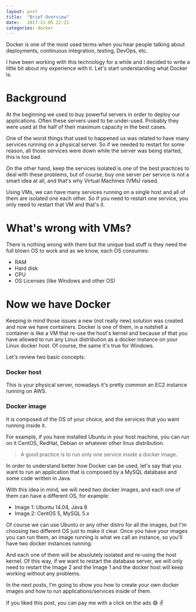 ```yaml
---
layout: post
title:  "Brief Overview"
date:   2017-11-05 22:21
categories: docker
---
```


Docker is one of the most used terms when you hear people talking about deployments, continuous integration, testing, DevOps, etc. 

I have been working with this technology for a while and I decided to write a little bit about my experience with it. Let's start understanding what Docker is.

# Background
At the beginning we used to buy powerful servers in order to deploy our applications. Often these servers used to be under-used.
Probably they were used at the half of their maximum capacity in the best cases. 

One of the worst things that used to happened us was related to have many services running on a physical server. 
So if we needed to restart for some reason, all those services were down while the server was being started, this is too bad.

On the other hand, keep the services isolated is one of the best practices to deal with these problems, but of course, buy one server per service is not a smart idea at all, and that's why Virtual Machines (VMs) raised.
 
Using VMs, we can have many services running on a single host and all of them are isolated one each other. 
So if you need to restart one service, you only need to restart that VM and that's it.


# What's wrong with VMs?
There is nothing wrong with them but the unique bad stuff is they need the full blown OS to work and as we know, each OS consumes:

- RAM
- Hard disk
- CPU
- OS Licenses (like Windows and other OS)

# Now we have Docker
Keeping in mind those issues a new (not really new) solution was created and now we have containers. 
Docker is one of them, in a nutshell a container is like a VM that re-use the host's kernel and because of that you have allowed to run any Linux distribution as a docker instance on your Linux docker host. Of course, the same it's true for Windows.

Let's review two basic concepts:

### Docker host
This is your physical server, nowadays it's pretty common an EC2 instance running on AWS.

### Docker image
It is composed of the OS of your choice, and the services that you want running inside it.
 
For example, if you have installed Ubuntu in your host machine, you can run on it CentOS, RedHat, Debian or whatever other linux distribution.

> A good practice is to run only one service inside a docker image.

In order to understand better how Docker can be used, let's say that you want to run an application that is composed by a MySQL database and some code written in Java.

With this idea in mind, we will need two docker images, and each one of them can have a different OS, for example:

- Image 1: Ubuntu 14.04, Java 8
- Image 2: CentOS 5, MySQL 5.x

Of course we can use Ubuntu or any other distro for all the images, but I'm choosing two different OS just to make it clear.
Once you have your images you can run them, an image running is what we call an instance, so you'll have two docker instances running.

And each one of them will be absolutely isolated and re-using the host kernel. Of this way, if we want to restart the database server,
we will only need to restart the Image 2 and the Image 1 and the docker host will keep working without any problems.

In the next posts, I'm going to show you how to create your own docker images and how to run applications/services inside of them.

If you liked this post, you can pay me with a click on the ads :sweat_smile: :v:

<script async src="//pagead2.googlesyndication.com/pagead/js/adsbygoogle.js"></script>
<!-- inferior -->
<ins class="adsbygoogle"
     style="display:inline-block;width:728px;height:90px"
     data-ad-client="ca-pub-5428825449848403"
     data-ad-slot="1328012179"></ins>
<script>
(adsbygoogle = window.adsbygoogle || []).push({});
</script>
